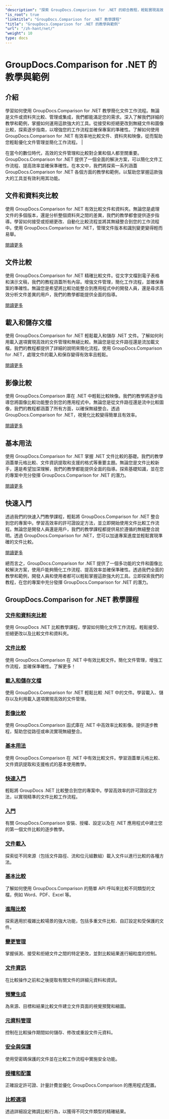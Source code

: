 ```yaml
---
"description": "探索 GroupDocs.Comparison for .NET 的綜合教程，輕鬆實現高效的文件和資料夾比較、管理和整合。"
"is_root": true
"linktitle": "GroupDocs.Comparison for .NET 教學課程"
"title": "GroupDocs.Comparison for .NET 的教學與範例"
"url": "/zh-hant/net/"
"weight": 10
type: docs
---
```

# GroupDocs.Comparison for .NET 的教學與範例

## 介紹

學習如何使用 GroupDocs.Comparison for .NET 教學簡化文件工作流程。無論是文件或資料夾比較、管理或集成，我們都能滿足您的需求。深入了解我們詳細的教學和範例，掌握如何運用這款強大的工具。從接受和拒絕更改到無縫文件和圖像比較，探索逐步指南，以增強您的工作流程並確保專案的準確性。了解如何使用 GroupDocs.Comparison for .NET 有效率地比較文件、資料夾和映像，從而幫助您輕鬆優化文件管理並簡化工作流程。 |

在當今的數位時代，高效的文件管理和比較對企業和個人都至關重要。 GroupDocs.Comparison for .NET 提供了一個全面的解決方案，可以簡化文件工作流程、提高效率並確保準確性。在本文中，我們將探索一系列涵蓋 GroupDocs.Comparison for .NET 各個方面的教學和範例，以幫助您掌握這款強大的工具並有效利用其功能。

## 文件和資料夾比較

使用 GroupDocs.Comparison for .NET 有效比較文件和資料夾。無論您是處理文件的多個版本，還是分析整個資料夾之間的差異，我們的教學都會提供逐步指導。學習如何接受或拒絕更改、自動化比較流程並將其無縫整合到您的工作流程中。使用 GroupDocs.Comparison for .NET，管理文件版本和識別變更變得輕而易舉。

[閱讀更多](./documents-and-folder-comparison/)

## 文件比較

使用 GroupDocs.Comparison for .NET 精確比較文件。從文字文檔到電子表格和演示文稿，我們的教程涵蓋所有內容。增強文件管理，簡化工作流程，並確保專案的準確性。無論您是希望將比較功能整合到應用程式中的開發人員，還是尋求高效分析文件差異的用戶，我們的教學都能提供全面的指導。

[閱讀更多](./document-comparison/)

## 載入和儲存文檔

使用 GroupDocs.Comparison for .NET 輕鬆載入和儲存 .NET 文件。了解如何利用載入選項實現高效的文件管理和無縫比較。無論您是從文件路徑還是流加載文檔，我們的教程都提供了詳細的說明來簡化流程。使用 GroupDocs.Comparison for .NET，處理文件的載入和保存變得有效率且輕鬆。

[閱讀更多](./loading-and-saving-documents/)

## 影像比較

使用 GroupDocs.Comparison 庫在 .NET 中輕鬆比較映像。我們的教學將逐步指導您將圖像比較功能整合到您的應用程式中。無論您是從文件路徑還是流中比較圖像，我們的教程都涵蓋了所有方面，以確保無縫整合。透過 GroupDocs.Comparison for .NET，視覺化比較變得簡單且有效率。

[閱讀更多](./image-comparison/)

## 基本用法 

使用 GroupDocs.Comparison for .NET 掌握 .NET 文件比較的基礎。我們的教學涵蓋單元格比較、文件資訊提取和支援的格式等重要主題。無論您是文件比較新手，還是希望加深理解，我們的教學都能提供全面的指導。探索基礎知識，並在您的專案中充分發揮 GroupDocs.Comparison for .NET 的潛力。

[閱讀更多](./basic-usage/)

## 快速入門 

透過我們的快速入門教學課程，輕鬆將 GroupDocs.Comparison for .NET 整合到您的專案中。學習高效率的許可證設定方法，並立即開始使用文件比較工作流程。無論您是開發人員還是用戶，我們的教學課程都提供易於遵循的無縫整合說明。透過 GroupDocs.Comparison for .NET，您可以加速專案進度並輕鬆實現準確的文件比較。

[閱讀更多](./quick-start/)

總而言之，GroupDocs.Comparison for .NET 提供了一個多功能的文件和圖像比較解決方案，使用戶能夠簡化工作流程、提高效率並確保準確性。透過我們全面的教學和範例，開發人員和使用者都可以輕鬆掌握這款強大的工具。立即探索我們的教程，在您的專案中充分發揮 GroupDocs.Comparison for .NET 的潛力。
## GroupDocs.Comparison for .NET 教學課程 
### [文件和資料夾比較](./documents-and-folder-comparison/)
使用 GroupDocs .NET 比較教學課程，學習如何簡化文件工作流程。輕鬆接受、拒絕更改以及比較文件和資料夾。
### [文件比較](./document-comparison/)
使用 GroupDocs.Comparison 在 .NET 中有效比較文件。簡化文件管理，增強工作流程，並確保準確性。了解更多！
### [載入和儲存文檔](./loading-and-saving-documents/)
使用 GroupDocs.Comparison for .NET 輕鬆比較 .NET 中的文件。學習載入、儲存以及利用載入選項實現高效的文件管理。
### [影像比較](./image-comparison/)
使用 GroupDocs.Comparison 函式庫在 .NET 中高效率比較影像。提供逐步教程，幫助您從路徑或串流實現無縫整合。
### [基本用法](./basic-usage/)
使用 GroupDocs.Comparison 在 .NET 中有效比較文件。學習涵蓋單元格比較、文件資訊提取和支援格式的基本使用教學。
### [快速入門](./quick-start/)
輕鬆將 GroupDocs .NET 比較整合到您的專案中。學習高效率的許可證設定方法，以實現精準的文件比較工作流程。
### [入門](./getting-started/)
有關 GroupDocs.Comparison 安裝、授權、設定以及在 .NET 應用程式中建立您的第一個文件比較的逐步教學。
### [文件載入](./document-loading/)
探索從不同來源（包括文件路徑、流和位元組數組）載入文件以進行比較的各種方法。

### [基本比較](./basic-comparison/)
了解如何使用 GroupDocs.Comparison 的簡單 API 呼叫來比較不同類型的文檔，例如 Word、PDF、Excel 等。

### [進階比較](./advanced-comparison/)
探索適用於複雜比較場景的強大功能，包括多重文件比較、自訂設定和受保護的文件。

### [變更管理](./change-management/)
掌握偵測、接受和拒絕文件之間的特定更改，並對比較結果進行細粒度的控制。

### [文件資訊](./document-information/)
在比較操作之前和之後提取有關文件的詳細元資料和資訊。

### [預覽生成](./preview-generation/)
為來源、目標和結果比較文件建立文件頁面的視覺預覽和縮圖。

### [元資料管理](./metadata-management/)
控制在比較操作期間如何儲存、修改或重設文件元資料。

### [安全與保護](./security-protection/)
使用受密碼保護的文件並在比較工作流程中實施安全功能。

### [授權和配置](./licensing-configuration/)
正確設定許可證、計量計費並優化 GroupDocs.Comparison 的應用程式配置。

### [比較選項](./comparison-options/)
透過詳細設定微調比較行為，以獲得不同文件類型的精確結果。